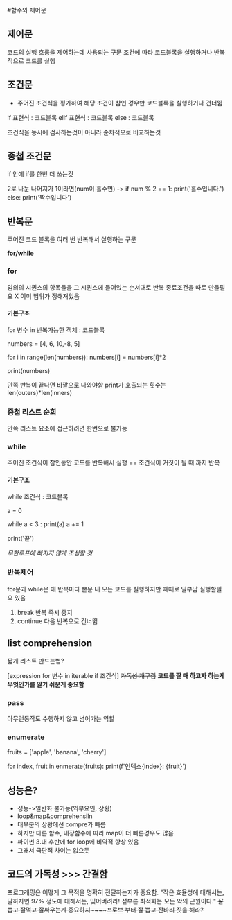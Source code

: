 #함수와 제어문

## 제어문
코드의 실행 흐름을 제어하는데 사용되는 구문 
조건에 따라 코드블록을 실행하거나 반복적으로 코드를 실행

## 조건문
- 주어진 조건식을 평가하여 해당 조건이 참인 경우만 
코드블록을 실행하거나 건너뜀


if 표현식 : 
    코드블록
elif 표현식 : 
    코드블록
else : 
    코드블록

조건식을 동시에 검사하는것이 아니라 순차적으로 비교하는것

## 중첩 조건문
if 안에 if를 한번 더 쓰는것

2로 나눈 나머지가 1이라면(num이 홀수면)
-> if num % 2 == 1:
        print('홀수입니다.')
   else:
        print('짝수입니다')

## 반복문

주어진 코드 블록을 여러 번 반복해서 실행하는 구문

**for/while**

### for

임의의 시퀀스의 항목들을 그 시퀀스에 들어있는 순서대로 반복
종료조건을 따로 만들필요 X
이미 범위가 정해져있음
#### 기본구조
for 변수 in 반복가능한 객체 : 
코드블록


numbers = [4, 6, 10,-8, 5]

for i in range(len(numbers)):
    numbers[i] = numbers[i]*2

print(numbers)

안쪽 반복이 끝나면 바깥으로 나와야함
print가 호출되는 횟수는 len(outers)*len(inners)

### 중첩 리스트 순회

안쪽 리스트 요소에 접근하려면 한번으로 불가능


### while 
주어진 조건식이 참인동안 코드를 반복해서 실행
== 조건식이 거짓이 될 때 까지 반복

#### 기본구조
while 조건식 : 
    코드블록

a = 0

while a < 3 :
    print(a)
    a += 1

print('끝')

*무한루프에 빠지지 않게 조심할 것*

### 반복제어
for문과 while은 매 반복마다 본문 내 모든 코드를 실행하지만 때때로 일부남 실행할필요 있음

1. break 반복 즉시 중지
2. continue 다음 반복으로 건너뜀


## list comprehension
짧게 리스트 만드는법?

[expression for 변수 in iterable if 조건식]
~~가독성 개구림~~
**코드를 짤 때 하고자 하는게 무엇인가를 알기 쉬운게 중요함**



### pass
아무런동작도 수행하지 않고 넘어가는 역할

### enumerate

fruits = ['apple', 'banana', 'cherry']

for index, fruit in enmerate(fruits):
    print(f'인덱스{index}: {fruit}')

## 성능은?
- 성능->일반화 불가능(외부요인, 상황)
- loop&map&comprehensiln
- 대부분의 상황에선 compre가 빠름
- 하지만 다른 함수, 내장함수에 따라 map이 더 빠른경우도 많음
- 파이썬 3.대 후반에 for loop에 비약적 향상 있음
- 그래서 극단적 차이는 없으듯
  
## 코드의 가독성 >>> 간결함
프로그래밍은 어떻게 그 목적을 명확히 전달하는지가 중요함.
"작은 효율성에 대해서는, 말하자면 97% 정도에 대해서는, 잊어버려라!
섣부른 최적화는 모든 악의 근원이다." ~~잘뽑고 잘먹고 잘싸우는게 중요하지~~~~프로브 부터 잘 뽑고 잔바리 짓을 해라?~~